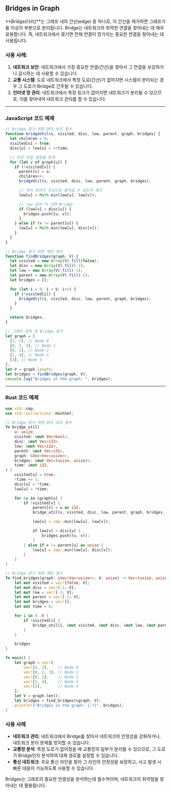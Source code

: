 ## Bridges in Graph

**Bridge(다리)**는 그래프 내의 간선(edge) 중 하나로, 이 간선을 제거하면 그래프가 둘 이상의 부분으로 분리됩니다. Bridge는 네트워크의 취약한 연결을 찾아내는 데 매우 유용합니다. 즉, 네트워크에서 끊기면 전체 연결이 망가지는 중요한 연결을 찾아내는 데 사용됩니다.

### 사용 사례:

1. **네트워크 보안**: 네트워크에서 가장 중요한 연결(간선)을 찾아서 그 연결을 보강하거나 감시하는 데 사용할 수 있습니다.
2. **교통 시스템**: 도로 네트워크에서 특정 도로(간선)가 없어지면 시스템이 분리되는 경우 그 도로가 Bridge로 간주될 수 있습니다.
3. **인터넷 망 관리**: 네트워크에서 특정 링크가 없어지면 네트워크가 분리될 수 있으므로, 이를 찾아내어 네트워크 관리를 할 수 있습니다.

---

### JavaScript 코드 예제

```javascript
// Bridge 찾기 위한 DFS 보조 함수
function bridgeUtil(u, visited, disc, low, parent, graph, bridges) {
  let children = 0;
  visited[u] = true;
  disc[u] = low[u] = ++time;

  // 모든 인접 정점을 탐색
  for (let v of graph[u]) {
    if (!visited[v]) {
      parent[v] = u;
      children++;
      bridgeUtil(v, visited, disc, low, parent, graph, bridges);

      // 자식 트리가 조상으로 돌아갈 수 있는지 체크
      low[u] = Math.min(low[u], low[v]);

      // low 값이 더 크면 Bridge
      if (low[v] > disc[u]) {
        bridges.push([u, v]);
      }
    } else if (v != parent[u]) {
      low[u] = Math.min(low[u], disc[v]);
    }
  }
}

// Bridge 찾기 위한 메인 함수
function findBridges(graph, V) {
  let visited = new Array(V).fill(false);
  let disc = new Array(V).fill(-1);
  let low = new Array(V).fill(-1);
  let parent = new Array(V).fill(-1);
  let bridges = [];

  for (let i = 0; i < V; i++) {
    if (!visited[i]) {
      bridgeUtil(i, visited, disc, low, parent, graph, bridges);
    }
  }

  return bridges;
}

// 그래프 정의 및 Bridge 찾기
let graph = [
  [1, 2], // Node 0
  [0, 2, 3], // Node 1
  [0, 1], // Node 2
  [1, 4], // Node 3
  [3], // Node 4
];
let V = graph.length;
let bridges = findBridges(graph, V);
console.log("Bridges in the graph: ", bridges);
```

---

### Rust 코드 예제

```rust
use std::cmp;
use std::collections::HashSet;

// Bridge 찾기 위한 DFS 보조 함수
fn bridge_util(
    u: usize,
    visited: &mut Vec<bool>,
    disc: &mut Vec<i32>,
    low: &mut Vec<i32>,
    parent: &mut Vec<i32>,
    graph: &Vec<Vec<usize>>,
    bridges: &mut Vec<(usize, usize)>,
    time: &mut i32,
) {
    visited[u] = true;
    *time += 1;
    disc[u] = *time;
    low[u] = *time;

    for &v in &graph[u] {
        if !visited[v] {
            parent[v] = u as i32;
            bridge_util(v, visited, disc, low, parent, graph, bridges, time);

            low[u] = cmp::min(low[u], low[v]);

            if low[v] > disc[u] {
                bridges.push((u, v));
            }
        } else if v != parent[u] as usize {
            low[u] = cmp::min(low[u], disc[v]);
        }
    }
}

// Bridge 찾기 위한 메인 함수
fn find_bridges(graph: &Vec<Vec<usize>>, V: usize) -> Vec<(usize, usize)> {
    let mut visited = vec![false; V];
    let mut disc = vec![-1; V];
    let mut low = vec![-1; V];
    let mut parent = vec![-1; V];
    let mut bridges = vec![];
    let mut time = 0;

    for i in 0..V {
        if !visited[i] {
            bridge_util(i, &mut visited, &mut disc, &mut low, &mut parent, &graph, &mut bridges, &mut time);
        }
    }

    bridges
}

fn main() {
    let graph = vec![
        vec![1, 2],    // Node 0
        vec![0, 2, 3], // Node 1
        vec![0, 1],    // Node 2
        vec![1, 4],    // Node 3
        vec![3],       // Node 4
    ];
    let V = graph.len();
    let bridges = find_bridges(&graph, V);
    println!("Bridges in the graph: {:?}", bridges);
}
```

### **사용 사례**

- **네트워크 관리**: 네트워크에서 Bridge를 찾아서 네트워크의 안정성을 강화하거나, 네트워크 분리 문제를 방지할 수 있습니다.
- **교통망 분석**: 특정 도로가 없어졌을 때 교통망의 일부가 분리될 수 있으므로, 그 도로가 Bridge인지 분석하여 대체 경로를 설정할 수 있습니다.
- **통신 네트워크**: 주요 통신 라인을 찾아 그 라인의 안정성을 보장하고, 사고 발생 시 빠른 대응이 가능하도록 사용할 수 있습니다.

Bridges는 그래프의 중요한 연결성을 분석하는데 필수적이며, 네트워크의 취약점을 찾아내는 데 활용됩니다.
